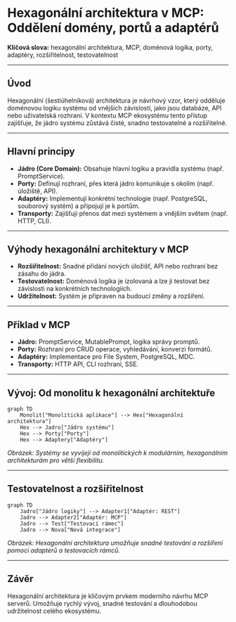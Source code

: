 # Hexagonální architektura v MCP: Oddělení domény, portů a adaptérů

**Klíčová slova:** hexagonální architektura, MCP, doménová logika, porty, adaptéry, rozšiřitelnost, testovatelnost

---

## Úvod

Hexagonální (šestiúhelníková) architektura je návrhový vzor, který odděluje doménovou logiku systému od vnějších závislostí, jako jsou databáze, API nebo uživatelská rozhraní. V kontextu MCP ekosystému tento přístup zajišťuje, že jádro systému zůstává čisté, snadno testovatelné a rozšiřitelné.

---

## Hlavní principy

- **Jádro (Core Domain):** Obsahuje hlavní logiku a pravidla systému (např. PromptService).
- **Porty:** Definují rozhraní, přes která jádro komunikuje s okolím (např. úložiště, API).
- **Adaptéry:** Implementují konkrétní technologie (např. PostgreSQL, souborový systém) a připojují je k portům.
- **Transporty:** Zajišťují přenos dat mezi systémem a vnějším světem (např. HTTP, CLI).

---

## Výhody hexagonální architektury v MCP

- **Rozšiřitelnost:** Snadné přidání nových úložišť, API nebo rozhraní bez zásahu do jádra.
- **Testovatelnost:** Doménová logika je izolovaná a lze ji testovat bez závislosti na konkrétních technologiích.
- **Udržitelnost:** Systém je připraven na budoucí změny a rozšíření.

---

## Příklad v MCP

- **Jádro:** PromptService, MutablePrompt, logika správy promptů.
- **Porty:** Rozhraní pro CRUD operace, vyhledávání, konverzi formátů.
- **Adaptéry:** Implementace pro File System, PostgreSQL, MDC.
- **Transporty:** HTTP API, CLI rozhraní, SSE.

---

## Vývoj: Od monolitu k hexagonální architektuře

```mermaid
graph TD
    Monolit["Monolitická aplikace"] --> Hex["Hexagonální architektura"]
    Hex --> Jadro["Jádro systému"]
    Hex --> Porty["Porty"]
    Hex --> Adaptery["Adaptéry"]
```
*Obrázek: Systémy se vyvíjejí od monolitických k modulárním, hexagonálním architekturám pro větší flexibilitu.*

---

## Testovatelnost a rozšiřitelnost

```mermaid
graph TD
    Jadro["Jádro logiky"] --> Adapter1["Adaptér: REST"]
    Jadro --> Adapter2["Adaptér: MCP"]
    Jadro --> Test["Testovací rámec"]
    Jadro --> Nova["Nová integrace"]
```
*Obrázek: Hexagonální architektura umožňuje snadné testování a rozšíření pomocí adaptérů a testovacích rámců.*

---

## Závěr

Hexagonální architektura je klíčovým prvkem moderního návrhu MCP serverů. Umožňuje rychlý vývoj, snadné testování a dlouhodobou udržitelnost celého ekosystému. 